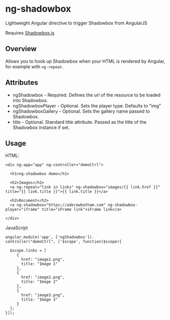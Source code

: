 # ng-shadowbox

Lightweight Angular directive to trigger Shadowbox from AngularJS

Requires [Shadowbox.js](https://github.com/mjackson/shadowbox)

## Overview

Allows you to hook up Shadowbox when your HTML is rendered by Angular, for example with `ng-repeat`.



## Attributes

* ngShadowbox - Required. Defines the url of the resource to be loaded into Shadowbox.
* ngShadowboxPlayer - Optional. Sets the player type. Defaults to "img"
* ngShadowboxGallery - Optional. Sets the gallery name passed to Shadowbox.
* title - Optional. Standard title attribute. Passed as the title of the Shadowbox instance if set.

## Usage

HTML:

    <div ng-app="app" ng-controller="demoCtrl">

      <h1>ng-shadowbox demo</h1>

      <h2>Images</h2>
      <a ng-repeat="link in links" ng-shadowbox="images/{{ link.href }}" title="{{ link.title }}">{{ link.title }}</a>

      <h2>Document</h2>
      <a ng-shadowbox="https://aderowbotham.com" ng-shadowbox-player="iframe" title="iFrame link">iFrame link</a>

    </div>


JavaScript

    angular.module('app', ['ngShadowbox']).
    controller("demoCtrl", ['$scope', function($scope){

      $scope.links = [
         {
           href: "image1.png",
           title: "Image 1"
         },
         {
           href: "image2.png",
           title: "Image 2"
         },
         {
           href: "image3.png",
           title: "Image 3"
         }
      ];
    }]);

